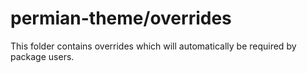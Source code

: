 # permian-theme/overrides

This folder contains overrides which will automatically be required by package users.
